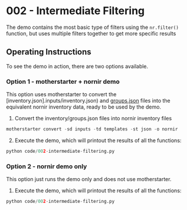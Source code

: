 # 002 - Intermediate Filtering

The demo contains the most basic type of filters using the `nr.filter()` function, but uses multiple filters together to get more specific results

## Operating Instructions

To see the demo in action, there are two options available.

### Option 1 - motherstarter + nornir demo

This option uses motherstarter to convert the [inventory.json].inputs/inventory.json) and [groups.json](inputs/groups.json) files into the equivalent nornir inventory data, ready to be used by the demo.

1) Convert the inventory/groups.json files into nornir inventory files

```python
motherstarter convert -sd inputs -td templates -st json -o nornir
```

2) Execute the demo, which will printout the results of all the functions:

```python
python code/002-intermediate-filtering.py
```

### Option 2 - nornir demo only

This option just runs the demo only and does not use motherstarter.

1) Execute the demo, which will printout the results of all the functions:

```python
python code/002-intermediate-filtering.py
```